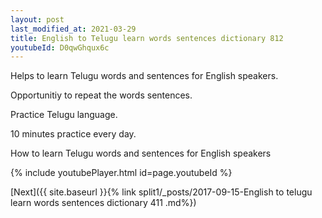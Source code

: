 ```yaml
---
layout: post
last_modified_at: 2021-03-29
title: English to Telugu learn words sentences dictionary 812 
youtubeId: D0qwGhqux6c
---
```

 
 
Helps to learn Telugu words and sentences for English speakers.

Opportunitiy to repeat the words sentences. 

Practice Telugu language. 
 
10 minutes practice every day. 
 
How to learn Telugu words and sentences for English speakers 
 
{% include youtubePlayer.html id=page.youtubeId %}
 
 
[Next]({{ site.baseurl }}{% link  split1/_posts/2017-09-15-English to telugu learn words sentences dictionary 411 .md%})
 
